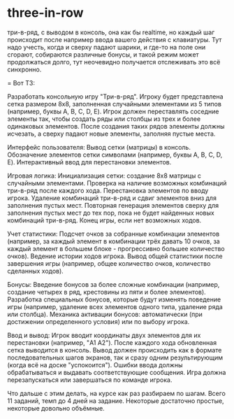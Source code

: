 # three-in-row


три-в-ряд, с выводом в консоль, она как бы realtime, но каждый шаг происходит после например ввода вашего действия с клавиатуры. 
Тут надо учесть, когда и сверху падают шарики, и где-то на поле они сгорают, собираются различные бонусы, и такой режим может продолжаться долго, тут неочевидно получается отслеживать это всё синхронно.

=
Вот ТЗ:

Разработать консольную игру "Три-в-ряд". Игроку будет представлена сетка размером 8x8, заполненная случайными элементами из 5 типов (например, буквы A, B, C, D, E). Игрок должен переставлять соседние элементы так, чтобы создать ряды или столбцы из трех и более одинаковых элементов. После создания таких рядов элементы должны исчезать, а сверху падают новые элементы, заполняя пустые места.

Интерфейс пользователя:
Вывод сетки (матрицы) в консоль.
Обозначение элементов сетки символами (например, буквы A, B, C, D, E).
Интерактивный ввод для перестановки элементов.

Игровая логика:
Инициализация сетки: создание 8x8 матрицы с случайными элементами.
Проверка на наличие возможных комбинаций три-в-ряд после каждого хода.
Перестановка элементов по вводу игрока.
Удаление комбинаций три-в-ряд и сдвиг элементов вниз для заполнения пустых мест.
Повторная генерация элементов сверху для заполнения пустых мест до тех пор, пока не будет найденных новых комбинаций три-в-ряд.
Конец игры, если нет возможных ходов.

Учет статистики:
Подсчет очков за собранные комбинации элементов (например, за каждый элемент в комбинации трёх давать 10 очков, за каждый элемент в большем блоке - прогрессивно большее количество очков).
Ведение истории ходов игрока.
Вывод общей статистики после завершения игры (например, общее количество очков, количество сделанных ходов).

Бонусы:
Введение бонусов за более сложные комбинации (например, создание четырех в ряд, крестовины из пяти и более элементов).
Разработка специальных бонусов, которые будут изменять поведение игры (например, удаление всех элементов одного типа, удаление ряда или столбца).
Механика активации бонусов: автоматически (при достижении определенного условия) или по выбору игрока.

Ввод и вывод:
Игрок вводит координаты двух элементов для их перестановки (например, "A1 A2").
После каждого хода обновленная сетка выводится в консоль. Вывод должен происходить как в формате последовательных шагов экранов, так и сразу одним результирующим (когда всё на доске "успокоится").
Ошибки ввода должны обрабатываться и выдавать соответствующие сообщения.
Игра должна перезапускаться или завершаться по команде игрока.

Что дальше с этим делать, на курсе как раз разбираем по шагам.
Всего 11 заданий, темп до 4 дней на задание. Некоторые достаточно простые, некоторые довольно объёмные.
